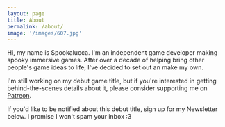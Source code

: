 ```yaml
---
layout: page
title: About
permalink: /about/
image: '/images/607.jpg'
---
```


Hi, my name is Spookalucca. I'm an independent game developer making spooky immersive games. After over a decade of helping bring other people's game ideas to life, I've decided to set out an make my own.

I'm still working on my debut game title, but if you're interested in getting behind-the-scenes details about it, please consider supporting me on [Patreon](https://patreon.com/spookalucca). 

If you'd like to be notified about this debut title, sign up for my Newsletter below. I promise I won't spam your inbox :3
